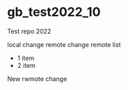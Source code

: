 # gb_test2022_10
Test repo 2022

local change
remote change
remote list

* 1 item
* 2 item

New rwmote change
